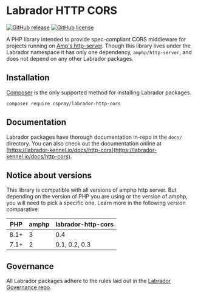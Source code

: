 # Labrador HTTP CORS

[![GitHub release](https://img.shields.io/github/release/labrador-kennel/http-cors.svg?style=flat-square)](https://github.com/labrador-kennel/http-cors/releases/latest)
[![GitHub license](https://img.shields.io/github/license/labrador-kennel/http-cors.svg?style=flat-square)](http://opensource.org/licenses/MIT)

A PHP library intended to provide spec-compliant CORS middleware for projects running on [Amp's http-server](https://amphp.org/http-server/). 
Though this library lives under the Labrador namespace it has only one dependency, `amphp/http-server`, and does not depend 
on any other Labrador packages.

## Installation

[Composer](https://getcomposer.org) is the only supported method for installing Labrador packages.

```
composer require cspray/labrador-http-cors
```

## Documentation

Labrador packages have thorough documentation in-repo in the `docs/` directory. You can also check out the documentation 
online at [https://labrador-kennel.io/docs/http-cors](https://labrador-kennel.io/docs/http-cors).

## Notice about versions

This library is compatible with all versions of amphp http server. But depending on the version of PHP you are using or
the version of amphp, you will need to pick a specific one. Learn more in the following version comparative:

| PHP  | amphp | labrador-http-cors |
|------|-------|--------------------|
| 8.1+ | 3     | 0.4                |
| 7.1+ | 2     | 0.1, 0.2, 0.3      |

## Governance

All Labrador packages adhere to the rules laid out in the [Labrador Governance repo](https://github.com/labrador-kennel/governance).


